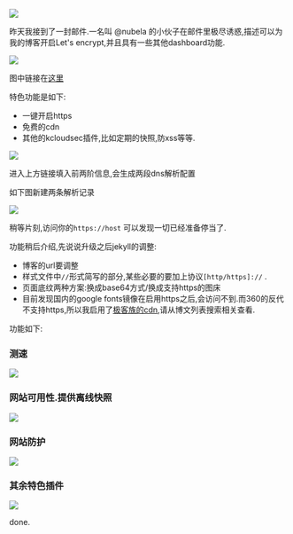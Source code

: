 ![](https://o4dyfn0ef.qnssl.com/image/Screen%20Shot%202016-03-19%20at%2018.16.27.png?imageView2/2/h/600)

昨天我接到了一封邮件.一名叫 @nubela 的小伙子在邮件里极尽诱惑,描述可以为我的博客开启Let's encrypt,并且具有一些其他dashboard功能. 

![](https://o4dyfn0ef.qnssl.com/image/Screen%20Shot%202016-03-19%20at%2018.14.58.png?imageView2/2/h/600)

图中链接在[这里](https://kloudsec.com/github-pages)

特色功能是如下: 

- 一键开启https
- 免费的cdn
- 其他的kcloudsec插件,比如定期的快照,防xss等等.

![](https://o4dyfn0ef.qnssl.com/image/Screen%20Shot%202016-03-19%20at%2018.16.35.png?imageView2/2/h/600)

进入上方链接填入前两阶信息,会生成两段dns解析配置 

如下图新建两条解析记录

![](https://o4dyfn0ef.qnssl.com/image/Screen%20Shot%202016-03-19%20at%2019.51.08.png?imageView2/2/h/600)

稍等片刻,访问你的`https://host` 可以发现一切已经准备停当了. 

功能稍后介绍,先说说升级之后jekyll的调整:

- 博客的url要调整
- 样式文件中`//`形式简写的部分,某些必要的要加上协议`[http/https]://` .
- 页面底纹两种方案:换成base64方式/换成支持https的图床
- 目前发现国内的google fonts镜像在启用https之后,会访问不到.而360的反代不支持https,所以我启用了[极客族的cdn](https://cdn.geekzu.org),请从博文列表搜索相关查看.

功能如下: 

### 测速 

![](https://o4dyfn0ef.qnssl.com/image/Screen%20Shot%202016-03-19%20at%2019.48.20.png?imageView2/2/h/600)

### 网站可用性.提供离线快照

![](https://o4dyfn0ef.qnssl.com/image/Screen%20Shot%202016-03-19%20at%2019.48.35.png?imageView2/2/h/600)

### 网站防护

![](https://o4dyfn0ef.qnssl.com/image/Screen%20Shot%202016-03-19%20at%2019.48.53.png?imageView2/2/h/600)

### 其余特色插件

![](https://o4dyfn0ef.qnssl.com/image/Screen%20Shot%202016-03-19%20at%2019.49.29.png?imageView2/2/h/600)


done.